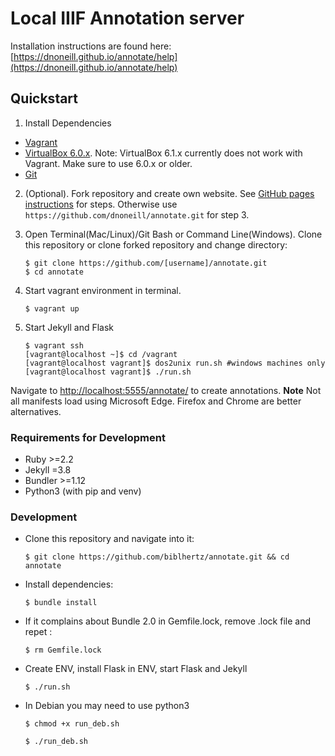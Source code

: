 # Local IIIF Annotation server

Installation instructions are found here: [https://dnoneill.github.io/annotate/help](https://dnoneill.github.io/annotate/help)

## Quickstart

1. Install Dependencies
- [Vagrant](https://www.vagrantup.com/downloads.html)
- [VirtualBox 6.0.x](https://www.virtualbox.org/wiki/Downloads). Note: VirtualBox 6.1.x currently does not work with Vagrant. Make sure to use 6.0.x or older. 
- [Git](https://git-scm.com/downloads)

2. (Optional). Fork repository and create own website. See [GitHub pages instructions](https://dnoneill.github.io/annotate/help/creating-github/) for steps. Otherwise use `https://github.com/dnoneill/annotate.git` for step 3.

3. Open Terminal(Mac/Linux)/Git Bash or Command Line(Windows). Clone this repository or clone forked repository and change directory:

	```
	$ git clone https://github.com/[username]/annotate.git
	$ cd annotate

	```

3. Start vagrant environment in terminal.

	`$ vagrant up`

4. Start Jekyll and Flask
	```
	$ vagrant ssh
	[vagrant@localhost ~]$ cd /vagrant
	[vagrant@localhost vagrant]$ dos2unix run.sh #windows machines only
	[vagrant@localhost vagrant]$ ./run.sh

	```

Navigate to [http://localhost:5555/annotate/](http://localhost:5555/annotate/) to create annotations. **Note** Not all manifests load using Microsoft Edge. Firefox and Chrome are better alternatives.


### Requirements for Development
- Ruby >=2.2
- Jekyll =3.8
- Bundler >=1.12
- Python3 (with pip and venv)

### Development
- Clone this repository and navigate into it:

  `$ git clone https://github.com/biblhertz/annotate.git && cd annotate`
- Install dependencies:

  `$ bundle install`
- If it complains about Bundle 2.0 in Gemfile.lock, remove .lock file and repet :

  `$ rm Gemfile.lock`
- Create ENV, install Flask in ENV, start Flask and Jekyll

  `$ ./run.sh`
- In Debian you may need to use python3

  `$ chmod +x run_deb.sh`
  
  `$ ./run_deb.sh` 
